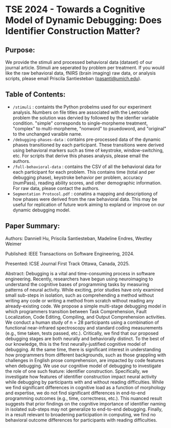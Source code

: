 # TSE 2024 - Towards a Cognitive Model of Dynamic Debugging: Does Identifier Construction Matter?

## Purpose:
We provide the stimuli and processed behavioral data (dataset) of our journal article. Stimuli are seperated by problem per treatment. If you would like the raw behavioral data, fNIRS (brain imaging) raw data, or analysis scripts, please email Priscila Santiesteban (pasanti@umich.edu).

## Table of Contents:

- `/stimuli` : containts the Python probelms used for our experiment analysis. Numbers on file titles are associated with the Leetcode problem the solution was dervied by followed by the idenfier variable condition. "simple" corresponds to single-morpheme treatment, "complex" to multi-morpheme, "nonword" to psuedoword, and "original" to the unchanged varaible name.
- `/debugging-phases-data` : contains pre-processed data of the dynamic phases transitioned by each participant. These transitions were derived using behavioral markers such as time of keystroke, window-switching, etc. For scripts that derive this phases analysis, please email the authors.
- `/full-behavioral-data` : contains the CSV of all the behavioral data for each participant for each problem. This contains time (total and per debugging phase), keystroke behavior per problem, accuracy (numPass), reading ability scores, and other demographic information. For raw data, please contact the authors.
- `Segmentation Protocol.pdf` : conatins a mapping and descriptiong of how phases were derived from the raw behavioral data. This may be useful for replication of future work aiming to expland or improve on our dynamic debugging model.


## Paper Summary:

Authors: Danniell Hu, Priscila Santiesteban, Madeline Endres, Westley Weimer

Published: IEEE Transactions on Software Engineering, 2024.

Presented: ICSE Journal First Track Ottawa, Canada, 2025.

Abstract: Debugging is a vital and time-consuming process in software engineering. Recently, researchers have begun using neuroimaging to understand the cognitive bases of programming tasks by measuring patterns of neural activity. While exciting, prior studies have only examined small sub-steps in isolation, such as comprehending a method without writing any code or writing a method from scratch without reading any already-existing code. We propose a simple multi-stage debugging model in which programmers transition between Task Comprehension, Fault Localization, Code Editing, Compiling, and Output Comprehension activities. We conduct a human study of n = 28 participants using a combination of functional near-infrared spectroscopy and standard coding measurements (e.g., time taken, tests passed, etc.). Critically, we find that our proposed debugging stages are both neurally and behaviorally distinct. To the best of our knowledge, this is the first neurally-justified cognitive model of debugging. At the same time, there is significant interest in understanding how programmers from different backgrounds, such as those grappling with challenges in English prose comprehension, are impacted by code features when debugging. We use our cognitive model of debugging to investigate the role of one such feature: identifier construction. Specifically, we investigate how features of identifier construction impact neural activity while debugging by participants with and without reading difficulties. While we find significant differences in cognitive load as a function of morphology and expertise, we do not find significant differences in end-to-end programming outcomes (e.g., time, correctness, etc.). This nuanced result suggests that prior findings on the cognitive importance of identifier naming in isolated sub-steps may not generalize to end-to-end debugging. Finally, in a result relevant to broadening participation in computing, we find no behavioral outcome differences for participants with reading difficulties.


